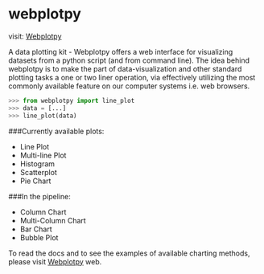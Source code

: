 webplotpy
=========
visit: [Webplotpy](http://saif778.pythonanywhere.com/webplotpy/)

A data plotting kit - Webplotpy offers a web interface for visualizing datasets from a python script (and from command line). The idea behind webplotpy is to make the part of data-visualization and other standard plotting tasks a one or two liner operation, via effectively utilizing the most commonly available feature on our computer systems i.e. web browsers.
```python
>>> from webplotpy import line_plot
>>> data = [...]
>>> line_plot(data)
```
###Currently available plots:
* Line Plot
* Multi-line Plot
* Histogram
* Scatterplot
* Pie Chart

###In the pipeline:
* Column Chart
* Multi-Column Chart
* Bar Chart
* Bubble Plot

To read the docs and to see the examples of available charting methods, please visit [Webplotpy](http://saif778.pythonanywhere.com/webplotpy/) web.
